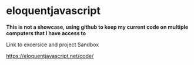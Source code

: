# eloquentjavascript

**This is not a showcase, 
using github to keep my current code 
on multiple computers that I have access to**

Link to excersice and project Sandbox

https://eloquentjavascript.net/code/
